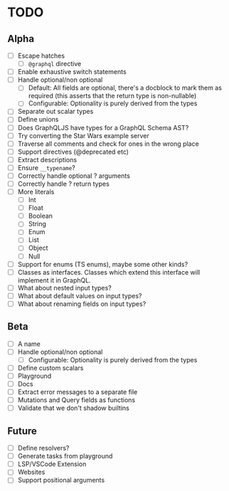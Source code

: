 # TODO

## Alpha
- [ ] Escape hatches
    - [ ] `@graphql` directive
- [ ] Enable exhaustive switch statements
- [ ] Handle optional/non optional
    - [ ] Default: All fields are optional, there's a docblock to mark them as required (this asserts that the return type is non-nullable)
    - [ ] Configurable: Optionality is purely derived from the types
- [ ] Separate out scalar types
- [ ] Define unions
- [ ] Does GraphQLJS have types for a GraphQL Schema AST?
- [ ] Try converting the Star Wars example server
- [ ] Traverse all comments and check for ones in the wrong place
- [ ] Support directives (@deprecated etc)
- [ ] Extract descriptions
- [ ] Ensure `__typename`?
- [ ] Correctly handle optional ? arguments
- [ ] Correctly handle ? return types
- [ ] More literals
    - [ ] Int
    - [ ] Float
    - [ ] Boolean
    - [ ] String
    - [ ] Enum
    - [ ] List
    - [ ] Object
    - [ ] Null
- [ ] Support for enums (TS enums), maybe some other kinds?
- [ ] Classes as interfaces. Classes which extend this interface will implement it in GraphQL.
- [ ] What about nested input types?
- [ ] What about default values on input types?
- [ ] What about renaming fields on input types?

## Beta
- [ ] A name
- [ ] Handle optional/non optional
    - [ ] Configurable: Optionality is purely derived from the types
- [ ] Define custom scalars
- [ ] Playground
- [ ] Docs
- [ ] Extract error messages to a separate file
- [ ] Mutations and Query fields as functions
- [ ] Validate that we don't shadow builtins

## Future
- [ ] Define resolvers?
- [ ] Generate tasks from playground
- [ ] LSP/VSCode Extension
- [ ] Websites
- [ ] Support positional arguments